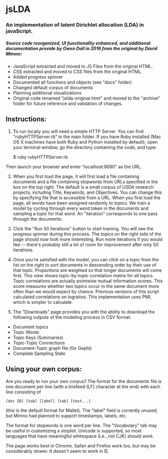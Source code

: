 jsLDA
=====

### An implementation of latent Dirichlet allocation (LDA) in javaScript.

##### Source code reorganized, UI functionality enhanced, and additional documentation provide by Owen Dall in 2016 from the original by David Mimno:

* JavaScript extracted and moved to JS Files from the original HTML.
* CSS extracted and moved to CSS files from the original HTML.
* Added progress spinner
* Documented all functions and objects (see "docs" folder)
* Changed default corpus of documents
* Planning additional visualizations
*   Original code renamed "jslda-original.html" and moved to the "archive" folder for future reference and validation of changes.



Instructions:
------------

1. To run locally you will need a simple HTTP Server.  You can find "rubyHTTPServer.rb" in the main folder.  If you have Ruby installed (Mac OS X machines have both Ruby and Python installed by default), open your terminal window, go the directory containing the code, and type:


    $ ruby rubyHTTPServer.rb

Then launch your browser and enter "localhost:9090" as the URL.

2. When you first load the page, it will first load a file containing documents and a file containing stopwords from URLs specified in the box on the top right. The default is a small corpus of USDA research projects, including Title, Keywords, and Objectives.  You can change this by specifying file that is accessible from a URL. When you first load the page, all words have been assigned randomly to topics.
We train a model by cycling through every word token in the documents and sampling a topic for that word.
An "iteration" corresponds to one pass through the documents.

3. Click the "Run 50 iterations" button to start training. You will see the progress spinner during this process. The topics on the right side of the page should now look more interesting. Run more iterations if you would like -- there's probably still a lot of room for improvement after only 50 iterations.

4. Once you're satisfied with the model, you can click on a topic from the list on the right to sort documents in descending order by their use of that topic. Proportions are weighted so that longer documents will come first. This view shows topic-by-topic correlation matrix for all topics. Topic correlations are actually pointwise mutual information scores. This score measures whether two topics occur in the same document more often than we would expect by chance. Previous versions of this script calculated correlations
on logratios. This implementation uses PMI, which is simpler to calculate.

5. The "Downloads" page provides you with the ability to download the following outputs of the modeling process in CSV format:
  * Document topics
  * Topic Words
  * Topic Keys (Summaries)
  * Topic-Topic Connections
  * Document-Topic graph file (for Gephi)
  * Complete Sampling State

Using your own corpus:
---------------------

Are you ready to run your own corpus? The format for the documents file is one document per line (with a linefeed (LF) character at the end) with each line consisting of

    [doc ID] [tab] [label] [tab] [text...]

(this is the default format for Mallet). The "label" field is currently unused, but Mimno had planned  to support timestamps, labels, etc.

The format for stopwords is one word per line. The "Vocabulary" tab may be useful in customizing a stoplist. Unicode is supported, so most languages that have meaningful whitespace (i.e., not CJK) should work.

The page works best in Chrome. Safari and Firefox work too, but may be considerably slower. It doesn't seem to work in IE.
